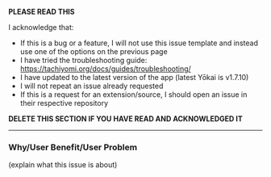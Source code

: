 **PLEASE READ THIS**

I acknowledge that:

- If this is a bug or a feature, I will not use this issue template and instead use one of the options on the previous page
- I have tried the troubleshooting guide: https://tachiyomi.org/docs/guides/troubleshooting/
- I have updated to the latest version of the app (latest Yōkai is v1.7.10)
- I will not repeat an issue already requested
- If this is a request for an extension/source, I should open an issue in their respective repository

**DELETE THIS SECTION IF YOU HAVE READ AND ACKNOWLEDGED IT**

---

### Why/User Benefit/User Problem
(explain what this issue is about)